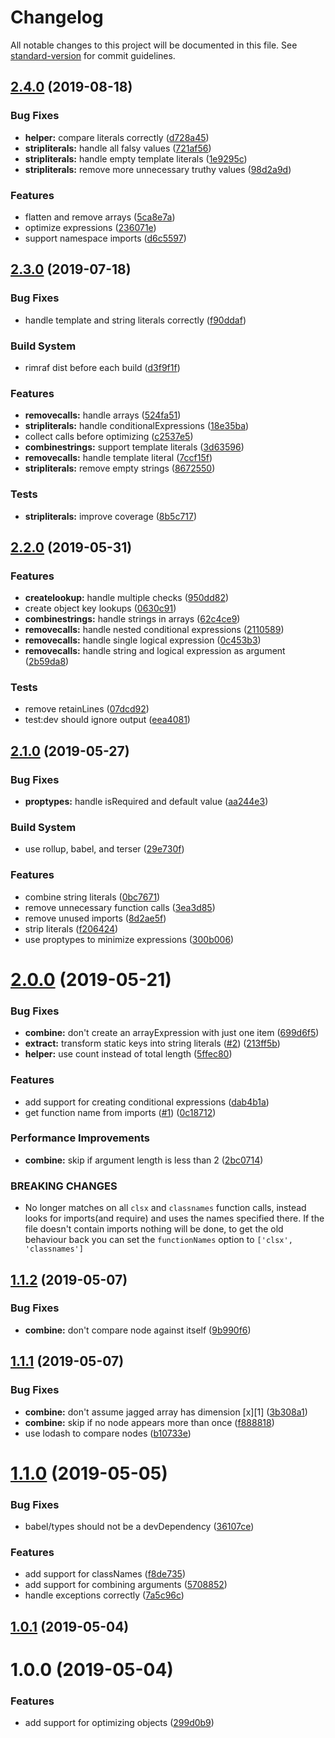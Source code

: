 # Changelog

All notable changes to this project will be documented in this file. See [standard-version](https://github.com/conventional-changelog/standard-version) for commit guidelines.

## [2.4.0](https://github.com/merceyz/babel-plugin-optimize-clsx/compare/v2.3.0...v2.4.0) (2019-08-18)

### Bug Fixes

- **helper:** compare literals correctly ([d728a45](https://github.com/merceyz/babel-plugin-optimize-clsx/commit/d728a45))
- **stripliterals:** handle all falsy values ([721af56](https://github.com/merceyz/babel-plugin-optimize-clsx/commit/721af56))
- **stripliterals:** handle empty template literals ([1e9295c](https://github.com/merceyz/babel-plugin-optimize-clsx/commit/1e9295c))
- **stripliterals:** remove more unnecessary truthy values ([98d2a9d](https://github.com/merceyz/babel-plugin-optimize-clsx/commit/98d2a9d))

### Features

- flatten and remove arrays ([5ca8e7a](https://github.com/merceyz/babel-plugin-optimize-clsx/commit/5ca8e7a))
- optimize expressions ([236071e](https://github.com/merceyz/babel-plugin-optimize-clsx/commit/236071e))
- support namespace imports ([d6c5597](https://github.com/merceyz/babel-plugin-optimize-clsx/commit/d6c5597))

## [2.3.0](https://github.com/merceyz/babel-plugin-optimize-clsx/compare/v2.2.0...v2.3.0) (2019-07-18)

### Bug Fixes

- handle template and string literals correctly ([f90ddaf](https://github.com/merceyz/babel-plugin-optimize-clsx/commit/f90ddaf))

### Build System

- rimraf dist before each build ([d3f9f1f](https://github.com/merceyz/babel-plugin-optimize-clsx/commit/d3f9f1f))

### Features

- **removecalls:** handle arrays ([524fa51](https://github.com/merceyz/babel-plugin-optimize-clsx/commit/524fa51))
- **stripliterals:** handle conditionalExpressions ([18e35ba](https://github.com/merceyz/babel-plugin-optimize-clsx/commit/18e35ba))
- collect calls before optimizing ([c2537e5](https://github.com/merceyz/babel-plugin-optimize-clsx/commit/c2537e5))
- **combinestrings:** support template literals ([3d63596](https://github.com/merceyz/babel-plugin-optimize-clsx/commit/3d63596))
- **removecalls:** handle template literal ([7ccf15f](https://github.com/merceyz/babel-plugin-optimize-clsx/commit/7ccf15f))
- **stripliterals:** remove empty strings ([8672550](https://github.com/merceyz/babel-plugin-optimize-clsx/commit/8672550))

### Tests

- **stripliterals:** improve coverage ([8b5c717](https://github.com/merceyz/babel-plugin-optimize-clsx/commit/8b5c717))

## [2.2.0](https://github.com/merceyz/babel-plugin-optimize-clsx/compare/v2.1.0...v2.2.0) (2019-05-31)

### Features

- **createlookup:** handle multiple checks ([950dd82](https://github.com/merceyz/babel-plugin-optimize-clsx/commit/950dd82))
- create object key lookups ([0630c91](https://github.com/merceyz/babel-plugin-optimize-clsx/commit/0630c91))
- **combinestrings:** handle strings in arrays ([62c4ce9](https://github.com/merceyz/babel-plugin-optimize-clsx/commit/62c4ce9))
- **removecalls:** handle nested conditional expressions ([2110589](https://github.com/merceyz/babel-plugin-optimize-clsx/commit/2110589))
- **removecalls:** handle single logical expression ([0c453b3](https://github.com/merceyz/babel-plugin-optimize-clsx/commit/0c453b3))
- **removecalls:** handle string and logical expression as argument ([2b59da8](https://github.com/merceyz/babel-plugin-optimize-clsx/commit/2b59da8))

### Tests

- remove retainLines ([07dcd92](https://github.com/merceyz/babel-plugin-optimize-clsx/commit/07dcd92))
- test:dev should ignore output ([eea4081](https://github.com/merceyz/babel-plugin-optimize-clsx/commit/eea4081))

## [2.1.0](https://github.com/merceyz/babel-plugin-optimize-clsx/compare/v2.0.0...v2.1.0) (2019-05-27)

### Bug Fixes

- **proptypes:** handle isRequired and default value ([aa244e3](https://github.com/merceyz/babel-plugin-optimize-clsx/commit/aa244e3))

### Build System

- use rollup, babel, and terser ([29e730f](https://github.com/merceyz/babel-plugin-optimize-clsx/commit/29e730f))

### Features

- combine string literals ([0bc7671](https://github.com/merceyz/babel-plugin-optimize-clsx/commit/0bc7671))
- remove unnecessary function calls ([3ea3d85](https://github.com/merceyz/babel-plugin-optimize-clsx/commit/3ea3d85))
- remove unused imports ([8d2ae5f](https://github.com/merceyz/babel-plugin-optimize-clsx/commit/8d2ae5f))
- strip literals ([f206424](https://github.com/merceyz/babel-plugin-optimize-clsx/commit/f206424))
- use proptypes to minimize expressions ([300b006](https://github.com/merceyz/babel-plugin-optimize-clsx/commit/300b006))

# [2.0.0](https://github.com/merceyz/babel-plugin-optimize-clsx/compare/v1.1.2...v2.0.0) (2019-05-21)

### Bug Fixes

- **combine:** don't create an arrayExpression with just one item ([699d6f5](https://github.com/merceyz/babel-plugin-optimize-clsx/commit/699d6f5))
- **extract:** transform static keys into string literals ([#2](https://github.com/merceyz/babel-plugin-optimize-clsx/issues/2)) ([213ff5b](https://github.com/merceyz/babel-plugin-optimize-clsx/commit/213ff5b))
- **helper:** use count instead of total length ([5ffec80](https://github.com/merceyz/babel-plugin-optimize-clsx/commit/5ffec80))

### Features

- add support for creating conditional expressions ([dab4b1a](https://github.com/merceyz/babel-plugin-optimize-clsx/commit/dab4b1a))
- get function name from imports ([#1](https://github.com/merceyz/babel-plugin-optimize-clsx/issues/1)) ([0c18712](https://github.com/merceyz/babel-plugin-optimize-clsx/commit/0c18712))

### Performance Improvements

- **combine:** skip if argument length is less than 2 ([2bc0714](https://github.com/merceyz/babel-plugin-optimize-clsx/commit/2bc0714))

### BREAKING CHANGES

- No longer matches on all `clsx` and `classnames` function calls, instead looks for imports(and require) and uses the names specified there. If the file doesn't contain imports nothing will be done, to get the old behaviour back you can set the `functionNames` option to `['clsx', 'classnames']`

## [1.1.2](https://github.com/merceyz/babel-plugin-optimize-clsx/compare/v1.1.1...v1.1.2) (2019-05-07)

### Bug Fixes

- **combine:** don't compare node against itself ([9b990f6](https://github.com/merceyz/babel-plugin-optimize-clsx/commit/9b990f6))

## [1.1.1](https://github.com/merceyz/babel-plugin-optimize-clsx/compare/v1.1.0...v1.1.1) (2019-05-07)

### Bug Fixes

- **combine:** don't assume jagged array has dimension [x][1] ([3b308a1](https://github.com/merceyz/babel-plugin-optimize-clsx/commit/3b308a1))
- **combine:** skip if no node appears more than once ([f888818](https://github.com/merceyz/babel-plugin-optimize-clsx/commit/f888818))
- use lodash to compare nodes ([b10733e](https://github.com/merceyz/babel-plugin-optimize-clsx/commit/b10733e))

# [1.1.0](https://github.com/merceyz/babel-plugin-optimize-clsx/compare/v1.0.1...v1.1.0) (2019-05-05)

### Bug Fixes

- babel/types should not be a devDependency ([36107ce](https://github.com/merceyz/babel-plugin-optimize-clsx/commit/36107ce))

### Features

- add support for classNames ([f8de735](https://github.com/merceyz/babel-plugin-optimize-clsx/commit/f8de735))
- add support for combining arguments ([5708852](https://github.com/merceyz/babel-plugin-optimize-clsx/commit/5708852))
- handle exceptions correctly ([7a5c96c](https://github.com/merceyz/babel-plugin-optimize-clsx/commit/7a5c96c))

## [1.0.1](https://github.com/merceyz/babel-plugin-optimize-clsx/compare/v1.0.0...v1.0.1) (2019-05-04)

# 1.0.0 (2019-05-04)

### Features

- add support for optimizing objects ([299d0b9](https://github.com/merceyz/babel-plugin-optimize-clsx/commit/299d0b9))
